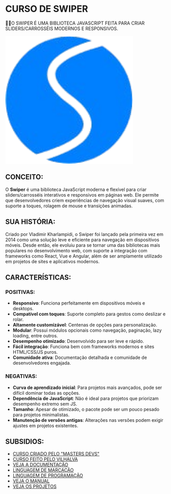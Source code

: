 # CURSO DE SWIPER
👨‍⚖️O SWIPER É UMA BIBLIOTECA JAVASCRIPT FEITA PARA CRIAR SLIDERS/CARROSSÉIS MODERNOS E RESPONSIVOS.

<img src="FOTO.png" align="center" width="400"> <br>

## CONCEITO:  
O **Swiper** é uma biblioteca JavaScript moderna e flexível para criar sliders/carrosséis interativos e responsivos em páginas web. Ele permite que desenvolvedores criem experiências de navegação visual suaves, com suporte a toques, rolagem de mouse e transições animadas.  

## SUA HISTÓRIA:  
Criado por Vladimir Kharlampidi, o Swiper foi lançado pela primeira vez em 2014 como uma solução leve e eficiente para navegação em dispositivos móveis. Desde então, ele evoluiu para se tornar uma das bibliotecas mais populares no desenvolvimento web, com suporte a integração com frameworks como React, Vue e Angular, além de ser amplamente utilizado em projetos de sites e aplicativos modernos.

## CARACTERÍSTICAS:  
### POSITIVAS:  
- **Responsivo**: Funciona perfeitamente em dispositivos móveis e desktops.  
- **Compatível com toques**: Suporte completo para gestos como deslizar e rolar.  
- **Altamente customizável**: Centenas de opções para personalização.  
- **Modular**: Possui módulos opcionais como navegação, paginação, lazy loading, entre outros.  
- **Desempenho otimizado**: Desenvolvido para ser leve e rápido.  
- **Fácil integração**: Funciona bem com frameworks modernos e sites HTML/CSS/JS puros.  
- **Comunidade ativa**: Documentação detalhada e comunidade de desenvolvedores engajada.  

### NEGATIVAS:  
- **Curva de aprendizado inicial**: Para projetos mais avançados, pode ser difícil dominar todas as opções.  
- **Dependência de JavaScript**: Não é ideal para projetos que priorizam desempenho extremo sem JS.  
- **Tamanho**: Apesar de otimizado, o pacote pode ser um pouco pesado para projetos minimalistas.  
- **Manutenção de versões antigas**: Alterações nas versões podem exigir ajustes em projetos existentes.  

## SUBSIDIOS:
- [CURSO CRIADO PELO "MASTERS DEVS"](https://youtu.be/tOUlVIMqhcc?si=mN1oezh_uBGwTAkw)
- [CURSO FEITO PELO VILHALVA](https://github.com/VILHALVA)
- [VEJA A DOCUMENTAÇÃO](https://swiperjs.com/)
- [LINGUAGEM DE MARCAÇÃO](https://github.com/VILHALVA/CURSO-DE-HTML-E-CSS)
- [LINGUAGEM DE PROGRAMAÇÃO](https://github.com/VILHALVA/CURSO-DE-JAVASCRIPT)
- [VEJA O MANUAL](./MANUAL.md) 
- [VEJA OS PROJETOS](https://github.com/VILHALVA?tab=repositories&q=topic:SWIPER)